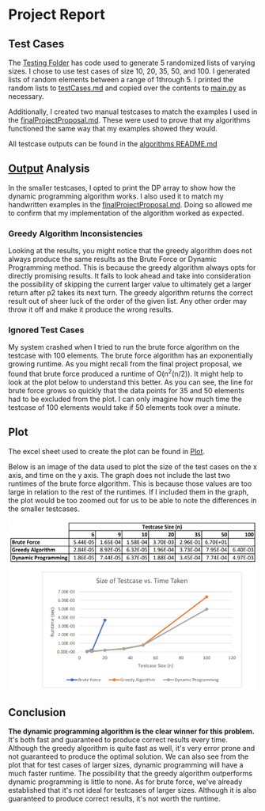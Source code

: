 # Project Report

## Test Cases
The [Testing Folder](/testing) has code used to generate 5 randomized lists of varying sizes. I chose to use test cases of size 10, 20, 35, 50, and 100. I generated lists of random elements between a range of 1through 5. I printed the random lists to [testCases.md](/testing/testCases.md) and copied over the contents to [main.py](/algorithms/main.py) as necessary.

Additionally, I created two manual testcases to match the examples I used in the [finalProjectProposal.md](finalProjectProposal.md). These were used to prove that my algorithms functioned the same way that my examples showed they would.

All testcase outputs can be found in the [algorithms README.md](/algorithms/README.md)

## [Output](/algorithms/README.md) Analysis
In the smaller testcases, I  opted to print the DP array to show how the dynamic programming algorithm works. I also used it to match my handwritten examples in the [finalProjectProposal.md](finalProjectProposal.md). Doing so allowed me to confirm that my implementation of the algorithm worked as expected.

### Greedy Algorithm Inconsistencies
Looking at the results, you might notice that the greedy algorithm does not always produce the same results as the Brute Force or Dynamic Programming method. This is because the greedy algorithm always opts for directly promising results. It fails to look ahead and take into consideration the possibility of skipping the current larger value to ultimately get a larger return after p2 takes its next turn. The greedy algorithm returns the correct result out of sheer luck of the order of the given list. Any other order may throw it off and make it produce the wrong results. 

### Ignored Test Cases
My system crashed when I tried to run the brute force algorithm on the testcase with 100 elements. The brute force algorithm has an exponentially growing runtime. As you might recall from the final project proposal, we found that brute force produced a runtime of O(n<sup>2</sup>(n/2)). It might help to look at the plot below to understand this better. As you can see, the line for brute force grows so quickly that the data points for 35 and 50 elements had to be excluded from the plot. I can only imagine how much time the testcase of 100 elements would take if 50 elements took over a minute.

## Plot
The excel sheet used to create the plot can be found in [Plot](/plot).

Below is an image of the data used to plot the size of the test cases on the x axis, and time on the y axis. The graph does not include the last two runtimes of the brute force algorithm. This is because those values are too large in relation to the rest of the runtimes. If I included them in the graph, the plot would be too zoomed out for us to be able to note the differences in the smaller testcases. 

<kbd> <img src=/plot/plot_runtime_vs_testcaseSize.png alt="" width="800"/> </kbd>

## Conclusion
**The dynamic programming algorithm is the clear winner for this problem.** It's both fast and guaranteed to produce correct results every time. Although the greedy algorithm is quite fast as well, it's very error prone and not guaranteed to produce the optimal solution. We can also see from the plot that for test cases of larger sizes, dynamic programming will have a much faster runtime. The possibility that the greedy algorithm outperforms dynamic programming is little to none. As for brute force, we've already established that it's not ideal for testcases of larger sizes. Although it is also guaranteed to produce correct results, it's not worth the runtime.

